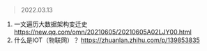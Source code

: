 >2022.03.13
1. 一文遍历大数据架构变迁史
https://new.qq.com/omn/20210605/20210605A02LJY00.html
2. 什么是IOT（物联网）？
https://zhuanlan.zhihu.com/p/139853835